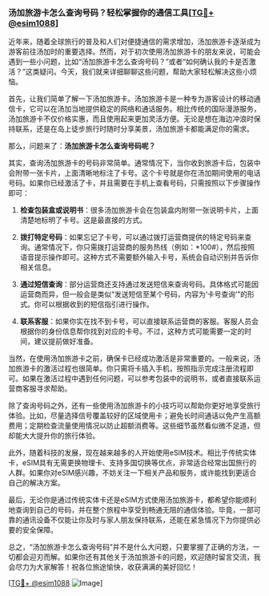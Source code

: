 ### 汤加旅游卡怎么查询号码？轻松掌握你的通信工具[[TG💪+ @esim1088](https://t.me/s/esim1088)]

近年来，随着全球旅行的普及和人们对便捷通信的需求增加，汤加旅游卡逐渐成为游客前往汤加时的重要选择。然而，对于初次使用汤加旅游卡的朋友来说，可能会遇到一些小问题，比如“汤加旅游卡怎么查询号码？”或者“如何确认我的卡是否激活？”这类疑问。今天，我们就来详细聊聊这些问题，帮助大家轻松解决这些小烦恼。

首先，让我们简单了解一下汤加旅游卡。汤加旅游卡是一种专为游客设计的移动通信卡，它可以在汤加当地提供稳定的网络和通话服务。相比传统的国际漫游服务，汤加旅游卡不仅价格实惠，而且使用起来更加灵活方便。无论是想在海边冲浪时保持联系，还是在岛上徒步旅行时随时分享美景，汤加旅游卡都能满足你的需求。

那么，问题来了：**汤加旅游卡怎么查询号码呢？**

其实，查询汤加旅游卡的号码非常简单。通常情况下，当你收到旅游卡后，包装中会附带一张卡片，上面清晰地标注了卡号。这个卡号就是你在汤加期间使用的电话号码。如果你已经激活了卡，并且需要在手机上查看号码，只需按照以下步骤操作即可：

1. **检查包装盒或说明书**：很多汤加旅游卡会在包装盒内附带一张说明卡片，上面清楚地标明了卡号。这是最直接的方式。
   
2. **拨打特定号码**：如果忘记了卡号，可以通过拨打运营商提供的特定号码来查询。通常情况下，你只需拨打运营商的服务热线（例如：*100#），然后按照语音提示操作即可。这种方式不需要额外输入卡号，系统会自动识别并告诉你相关信息。

3. **通过短信查询**：部分运营商还支持通过发送短信来查询号码。具体格式可能因运营商而异，但一般会是类似“发送短信至某个号码，内容为‘卡号查询’”的形式。你可以根据收到的短信指引进行操作。

4. **联系客服**：如果你实在找不到卡号，可以直接联系运营商的客服。客服人员会根据你的身份信息帮你找到对应的卡号。不过，这种方式可能需要一定的时间，建议提前做好准备。

当然，在使用汤加旅游卡之前，确保卡已经成功激活是非常重要的。一般来说，汤加旅游卡的激活过程也很简单。你只需将卡插入手机，按照指示完成注册流程即可。如果在激活过程中遇到任何问题，可以参考包装中的说明书，或者直接联系运营商客服寻求帮助。

除了查询号码之外，还有一些使用汤加旅游卡的小技巧可以帮助你更好地享受旅行体验。比如，尽量选择信号覆盖较好的区域使用卡；避免长时间通话以免产生高额费用；定期检查流量使用情况以防止超额消费等。这些细节虽然看似微不足道，但却能大大提升你的旅行体验。

此外，随着科技的发展，现在越来越多的人开始使用eSIM技术。相比于传统实体卡，eSIM具有无需更换物理卡、支持多国切换等优点，非常适合经常出国旅行的人群。如果你对eSIM感兴趣，不妨关注一下相关产品和服务，或许能找到更适合自己的解决方案。

最后，无论你是通过传统实体卡还是eSIM方式使用汤加旅游卡，都希望你能顺利地查询到自己的号码，并在整个旅程中享受到畅通无阻的通信体验。毕竟，一部可靠的通讯设备不仅能让你及时与家人朋友保持联系，还能在紧急情况下为你提供必要的安全保障。

总之，“汤加旅游卡怎么查询号码”并不是什么大问题，只要掌握了正确的方法，一切都会迎刃而解。如果你还有其他关于汤加旅游卡的问题，欢迎随时留言交流，我会尽力为大家解答！祝各位旅途愉快，收获满满的美好回忆！

[[TG💪+ @esim1088](https://t.me/s/esim1088) ![Image](https://i.postimg.cc/4NQfJmqS/Snipaste-2025-05-13-00-14-12.png)]